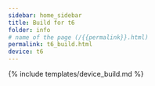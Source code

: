 ```yaml
---
sidebar: home_sidebar
title: Build for t6
folder: info
# name of the page (/{{permalink}}.html)
permalink: t6_build.html
device: t6
---
```

{% include templates/device_build.md %}
